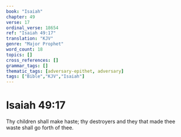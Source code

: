 ```yaml
---
book: "Isaiah"
chapter: 49
verse: 17
ordinal_verse: 18654
ref: "Isaiah 49:17"
translation: "KJV"
genre: "Major Prophet"
word_count: 18
topics: []
cross_references: []
grammar_tags: []
thematic_tags: [adversary-epithet, adversary]
tags: ["Bible","KJV","Isaiah"]
---
```


# Isaiah 49:17

Thy children shall make haste; thy destroyers and they that made thee waste shall go forth of thee.
